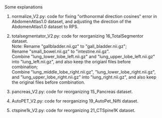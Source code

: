Some explanations
1. normalize_V2.py: code for fixing "orthonormal direction cosines" error in AbdomenAtlas1.0 dataset, and adjusting the direction of the AbdomenAtlas1.0 dataset to RPS. 

2. totalsegmentator_V2.py: code for reorganizing 16_TotalSegmentor dataset.  
Note: Rename "gallbladder.nii.gz" to "gall_bladder.nii.gz";  
Rename "small_bowel.nii.gz" to "intestine.nii.gz".  
Combine "lung_lower_lobe_left.nii.gz" and "lung_upper_lobe_left.nii.gz" into "lung_left.nii.gz", and also keep the origianl files before combination;  
Combine "lung_middle_lobe_right.nii.gz", "lung_lower_lobe_right.nii.gz", and "lung_upper_lobe_right.nii.gz" into "lung_right.nii.gz", and also keep the original files before combination.

3. pancreas_V2.py: code for reorganizing 15_Pancreas dataset.

4. AutoPET_V2.py: code for reorganizing 19_AutoPet_Nifti dataset.

5. ctspine1k_V2.py: code for reorganizing 21_CTSpine1K dataset.
